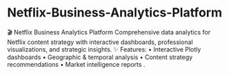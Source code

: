 # Netflix-Business-Analytics-Platform
🎬 Netflix Business Analytics Platform  Comprehensive data analytics for Netflix content strategy with interactive dashboards, professional visualizations, and strategic insights.  ✨ Features: • Interactive Plotly dashboards • Geographic &amp; temporal analysis   • Content strategy recommendations • Market intelligence reports .
